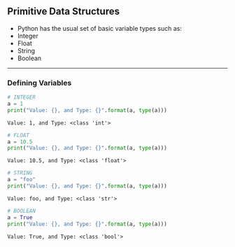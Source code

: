 ## Primitive Data Structures
+ Python has the usual set of basic variable types such as:
 + Integer
 + Float
 + String
 + Boolean
 ---
### Defining Variables


```python
# INTEGER
a = 1
print("Value: {}, and Type: {}".format(a, type(a)))
```

    Value: 1, and Type: <class 'int'>



```python
# FLOAT
a = 10.5
print("Value: {}, and Type: {}".format(a, type(a)))
```

    Value: 10.5, and Type: <class 'float'>



```python
# STRING
a = "foo"
print("Value: {}, and Type: {}".format(a, type(a)))
```

    Value: foo, and Type: <class 'str'>



```python
# BOOLEAN
a = True
print("Value: {}, and Type: {}".format(a, type(a)))
```

    Value: True, and Type: <class 'bool'>
    
